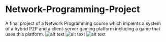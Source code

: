 # Network-Programming-Project
A final project of a Network Programming course which implents a system of a hybrid P2P and a client-server gaming platform including a game that uses this platform.
![alt text](https://i.imgur.com/DKuAIA2.png)
![alt text](https://i.imgur.com/1XYbHpj.jpg)
![alt text](https://i.imgur.com/ai67NGI.jpg)




